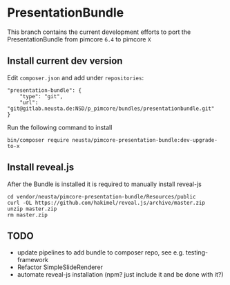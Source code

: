 # PresentationBundle

This branch contains the current development efforts to port the PresentationBundle from pimcore `6.4` to pimcore `X`

## Install current dev version

Edit `composer.json` and add under `repositories`:
```
"presentation-bundle": {
    "type": "git",
    "url": "git@gitlab.neusta.de:NSD/p_pimcore/bundles/presentationbundle.git"
}
```

Run the following command to install
```
bin/composer require neusta/pimcore-presentation-bundle:dev-upgrade-to-x
```

## Install reveal.js

After the Bundle is installed it is required to manually install reveal-js

```shell
cd vendor/neusta/pimcore-presentation-bundle/Resources/public
curl -OL https://github.com/hakimel/reveal.js/archive/master.zip
unzip master.zip
rm master.zip
```

## TODO

* update pipelines to add bundle to composer repo, see e.g. testing-framework
* Refactor SimpleSlideRenderer
* automate reveal-js installation (npm? just include it and be done with it?)
